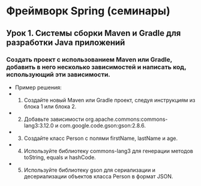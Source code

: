 # Фреймворк Spring (семинары)
## Урок 1. Системы сборки Maven и Gradle для разработки Java приложений
### Создать проект с использованием Maven или Gradle, добавить в него несколько зависимостей и написать код, использующий эти зависимости.
- Пример решения:
- 1. Создайте новый Maven или Gradle проект, следуя инструкциям из блока 1 или блока 2.
- 2. Добавьте зависимости org.apache.commons:commons-lang3:3.12.0 и com.google.code.gson:gson:2.8.6.
- 3. Создайте класс Person с полями firstName, lastName и age.
- 4. Используйте библиотеку commons-lang3 для генерации методов toString, equals и hashCode.
- 5. Используйте библиотеку gson для сериализации и десериализации объектов класса Person в формат JSON.
